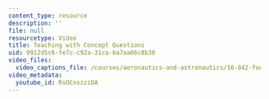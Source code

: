 ```yaml
---
content_type: resource
description: ''
file: null
resourcetype: Video
title: Teaching with Concept Questions
uid: 9912d5c6-fe7c-c92a-31ca-6a7aa66c8b30
video_files:
  video_captions_file: /courses/aeronautics-and-astronautics/16-842-fundamentals-of-systems-engineering-fall-2015/instructor-insights/teaching-with-concept-questions/RsOCnszziDA.vtt
video_metadata:
  youtube_id: RsOCnszziDA
---
```

